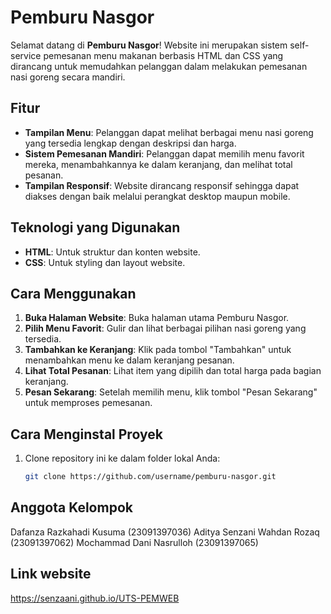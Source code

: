 # Pemburu Nasgor

Selamat datang di **Pemburu Nasgor**! Website ini merupakan sistem self-service pemesanan menu makanan berbasis HTML dan CSS yang dirancang untuk memudahkan pelanggan dalam melakukan pemesanan nasi goreng secara mandiri.

## Fitur

- **Tampilan Menu**: Pelanggan dapat melihat berbagai menu nasi goreng yang tersedia lengkap dengan deskripsi dan harga.
- **Sistem Pemesanan Mandiri**: Pelanggan dapat memilih menu favorit mereka, menambahkannya ke dalam keranjang, dan melihat total pesanan.
- **Tampilan Responsif**: Website dirancang responsif sehingga dapat diakses dengan baik melalui perangkat desktop maupun mobile.

## Teknologi yang Digunakan

- **HTML**: Untuk struktur dan konten website.
- **CSS**: Untuk styling dan layout website.

## Cara Menggunakan

1. **Buka Halaman Website**: Buka halaman utama Pemburu Nasgor.
2. **Pilih Menu Favorit**: Gulir dan lihat berbagai pilihan nasi goreng yang tersedia.
3. **Tambahkan ke Keranjang**: Klik pada tombol "Tambahkan" untuk menambahkan menu ke dalam keranjang pesanan.
4. **Lihat Total Pesanan**: Lihat item yang dipilih dan total harga pada bagian keranjang.
5. **Pesan Sekarang**: Setelah memilih menu, klik tombol "Pesan Sekarang" untuk memproses pemesanan.

## Cara Menginstal Proyek

1. Clone repository ini ke dalam folder lokal Anda:

   ```bash
   git clone https://github.com/username/pemburu-nasgor.git


## Anggota Kelompok
Dafanza Razkahadi Kusuma (23091397036)
Aditya Senzani Wahdan Rozaq (23091397062)
Mochammad Dani Nasrulloh (23091397065)

## Link website
https://senzaani.github.io/UTS-PEMWEB

